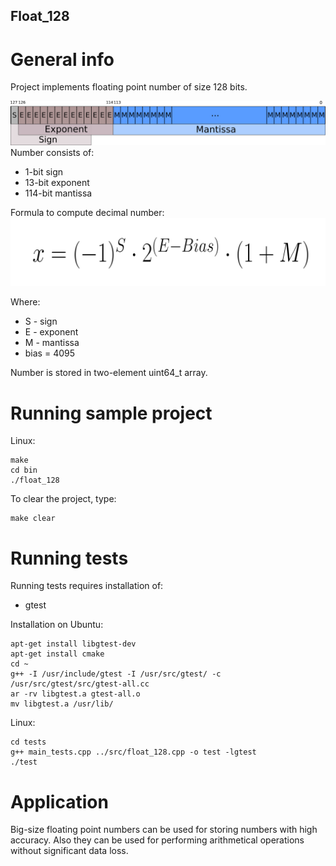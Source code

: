 ## Float_128

# General info
Project implements floating point number of size 128 bits.

![](images/float.png?raw=true )
Number consists of:
- 1-bit sign
- 13-bit exponent 
- 114-bit mantissa 


Formula to compute decimal number:
![](images/formula.png?raw=true )

Where:
 - S - sign
 - E - exponent
 - M - mantissa
 - bias = 4095


Number is stored in two-element uint64_t array. 


# Running sample project
Linux:
```
make
cd bin
./float_128
```

To clear the project, type:
```
make clear
```

# Running tests
Running tests requires installation of:
- gtest

Installation on Ubuntu:
```
apt-get install libgtest-dev
apt-get install cmake
cd ~
g++ -I /usr/include/gtest -I /usr/src/gtest/ -c /usr/src/gtest/src/gtest-all.cc
ar -rv libgtest.a gtest-all.o
mv libgtest.a /usr/lib/

```
Linux:
```
cd tests
g++ main_tests.cpp ../src/float_128.cpp -o test -lgtest 
./test
```

# Application
Big-size floating point numbers can be used for storing numbers with high accuracy. Also they can be used for performing arithmetical operations without significant data loss. 
